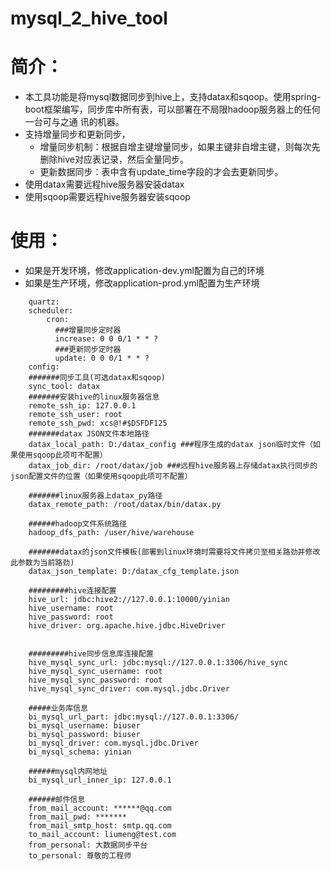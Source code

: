 # mysql_2_hive_tool
# 简介：
  - 本工具功能是将mysql数据同步到hive上，支持datax和sqoop。使用spring-boot框架编写，同步库中所有表，可以部署在不局限hadoop服务器上的任何一台可与之通   讯的机器。
  - 支持增量同步和更新同步，
    - 增量同步机制：根据自增主键增量同步，如果主键非自增主键，则每次先删除hive对应表记录，然后全量同步。
    - 更新数据同步：表中含有update_time字段的才会去更新同步。
  - 使用datax需要远程hive服务器安装datax
  - 使用sqoop需要远程hive服务器安装sqoop
# 使用：
- 如果是开发环境，修改application-dev.yml配置为自己的环境
- 如果是生产环境，修改application-prod.yml配置为生产环境
```
    quartz:
    scheduler: 
        cron: 
          ###增量同步定时器
          increase: 0 0 0/1 * * ?
          ###更新同步定时器
          update: 0 0 0/1 * * ?
    config: 
    #######同步工具(可选datax和sqoop)
    sync_tool: datax
    #######安装hive的linux服务器信息
    remote_ssh_ip: 127.0.0.1
    remote_ssh_user: root
    remote_ssh_pwd: xcs@!#$DSFDF125
    #######datax JSON文件本地路径
    datax_local_path: D:/datax_config ###程序生成的datax json临时文件（如果使用sqoop此项可不配置）
    datax_job_dir: /root/datax/job ###远程hive服务器上存储datax执行同步的json配置文件的位置（如果使用sqoop此项可不配置）
    
    #######linux服务器上datax_py路径
    datax_remote_path: /root/datax/bin/datax.py
    
    ######hadoop文件系统路径
    hadoop_dfs_path: /user/hive/warehouse
    
    #######datax的json文件模板(部署到linux环境时需要将文件拷贝至相关路劲并修改此参数为当前路劲)
    datax_json_template: D:/datax_cfg_template.json
    
    #########hive连接配置
    hive_url: jdbc:hive2://127.0.0.1:10000/yinian
    hive_username: root
    hive_password: root
    hive_driver: org.apache.hive.jdbc.HiveDriver
    
    
    #########hive同步信息库连接配置
    hive_mysql_sync_url: jdbc:mysql://127.0.0.1:3306/hive_sync
    hive_mysql_sync_username: root
    hive_mysql_sync_password: root
    hive_mysql_sync_driver: com.mysql.jdbc.Driver
    
    #####业务库信息
    bi_mysql_url_part: jdbc:mysql://127.0.0.1:3306/
    bi_mysql_username: biuser
    bi_mysql_password: biuser
    bi_mysql_driver: com.mysql.jdbc.Driver
    bi_mysql_schema: yinian
    
    ######mysql内网地址
    bi_mysql_url_inner_ip: 127.0.0.1
    
    ######邮件信息
    from_mail_account: ******@qq.com
    from_mail_pwd: *******
    from_mail_smtp_host: smtp.qq.com
    to_mail_account: liumeng@test.com
    from_personal: 大数据同步平台
    to_personal: 尊敬的工程师
```
